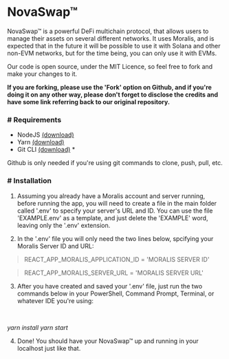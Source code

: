 # NovaSwap™
 NovaSwap™ is a powerful DeFi multichain protocol, that allows users to manage their assets on several different networks. It uses Moralis, and is expected that in the future it will be possible to use it with Solana and other non-EVM networks, but for the time being, you can only use it with EVMs.

 Our code is open source, under the MIT Licence, so feel free to fork and make your changes to it.

 <b>If you are forking, please use the 'Fork' option on Github, and if you're doing it on any other way, please don't forget to disclose the credits and have some link referring back to our original repository.</b>

 <h3># Requirements</h3>

- NodeJS <a href="https://nodejs.org/en/download/" target="_blank">(download)</a>
- Yarn <a href="https://yarnpkg.com/getting-started/install" target="_blank">(download)</a>
- Git CLI <a href="https://git-scm.com/downloads" target="_blank">(download)</a> *

Github is only needed if you're using git commands to clone, push, pull, etc.

 <h3># Installation</h3>

1. Assuming you already have a Moralis account and server running, before running the app, you will need to create a file in the main folder called '.env' to specify your server's URL and ID. You can use the file 'EXAMPLE.env' as a template, and just delete the 'EXAMPLE' word, leaving only the '.env' extension.

2. In the '.env' file you will only need the two lines below, spcifying your Moralis Server ID and URL:

>REACT_APP_MORALIS_APPLICATION_ID = 'MORALIS SERVER ID'

>REACT_APP_MORALIS_SERVER_URL = 'MORALIS SERVER URL'

3. After you have created and saved your '.env' file, just run the two commands below in your PowerShell, Command Prompt, Terminal, or whatever IDE you're using:

<br /><i>
 <p>
 yarn install
 yarn start
</p></i>

 4. Done! You should have your NovaSwap™ up and running in your localhost just like that.
